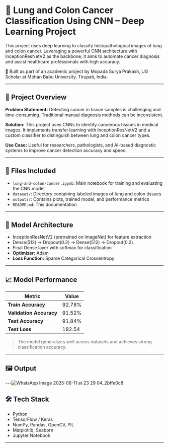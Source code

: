 # 🧬 **Lung and Colon Cancer Classification Using CNN – Deep Learning Project**  

This project uses deep learning to classify histopathological images of lung and colon cancer. Leveraging a powerful CNN architecture with InceptionResNetV2 as the backbone, it aims to automate cancer diagnosis and assist healthcare professionals with high accuracy.

🔬 Built as part of an academic project by Mopada Surya Prakash, UG Scholar at Mohan Babu University, Tirupati, India.

---

## 🧭 Project Overview

**Problem Statement:** Detecting cancer in tissue samples is challenging and time-consuming. Traditional manual diagnosis methods can be inconsistent.  

**Solution:** This project uses CNNs to identify cancerous tissues in medical images. It implements transfer learning with InceptionResNetV2 and a custom classifier to distinguish between lung and colon cancer types.  

**Use Case:** Useful for researchers, pathologists, and AI-based diagnostic systems to improve cancer detection accuracy and speed.

---

## 📂 Files Included

- `lung-and-colon-cancer.ipynb`: Main notebook for training and evaluating the CNN model  
- `dataset/`: Directory containing labeled images of lung and colon tissues  
- `outputs/`: Contains plots, trained model, and performance metrics  
- `README.md`: This documentation  

---

## 🧱 Model Architecture

- InceptionResNetV2 (pretrained on ImageNet) for feature extraction  
- Dense(512) → Dropout(0.2) → Dense(512) → Dropout(0.2)  
- Final Dense layer with softmax for classification  
- **Optimizer:** Adam  
- **Loss Function:** Sparse Categorical Crossentropy  

---

## 📈 Model Performance

| Metric             | Value     |
|--------------------|-----------|
| **Train Accuracy** | 92.78%    |
| **Validation Accuracy** | 91.52%    |
| **Test Accuracy**  | 91.84%    |
| **Test Loss**      | 182.54    |

> The model generalizes well across datasets and achieves strong classification accuracy.

---

## 🖼️ Output


---![WhatsApp Image 2025-06-11 at 23 29 04_2bffe0c8](https://github.com/user-attachments/assets/ae5bb034-8cf9-45af-bbd4-ec03f909ff7f)


## 🛠️ Tech Stack

- Python  
- TensorFlow / Keras  
- NumPy, Pandas, OpenCV, PIL  
- Matplotlib, Seaborn  
- Jupyter Notebook  

---

